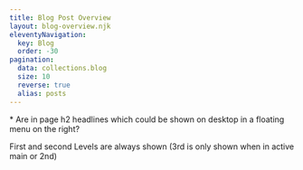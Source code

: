 ```yaml
---
title: Blog Post Overview
layout: blog-overview.njk
eleventyNavigation:
  key: Blog
  order: -30
pagination:
  data: collections.blog
  size: 10
  reverse: true
  alias: posts
---
```


\* Are in page h2 headlines which could be shown on desktop in a floating menu on the right?

First and second Levels are always shown (3rd is only shown when in active main or 2nd)
